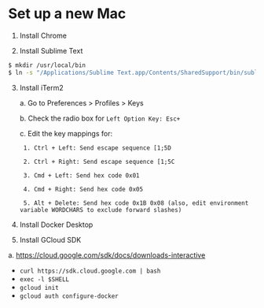# Set up a new Mac

1. Install Chrome

2. Install Sublime Text

```bash
$ mkdir /usr/local/bin
$ ln -s "/Applications/Sublime Text.app/Contents/SharedSupport/bin/subl" /usr/local/bin/subl
```

3. Install iTerm2

	a. Go to Preferences > Profiles > Keys

	b. Check the radio box for `Left Option Key: Esc+`

	c. Edit the key mappings for:

		1. Ctrl + Left: Send escape sequence [1;5D

		2. Ctrl + Right: Send escape sequence [1;5C

		3. Cmd + Left: Send hex code 0x01

		4. Cmd + Right: Send hex code 0x05

		5. Alt + Delete: Send hex code 0x1B 0x08 (also, edit environment variable WORDCHARS to exclude forward slashes)

4. Install Docker Desktop

5. Install GCloud SDK

a. https://cloud.google.com/sdk/docs/downloads-interactive
- `curl https://sdk.cloud.google.com | bash`
- `exec -l $SHELL`
- `gcloud init`
- `gcloud auth configure-docker`
